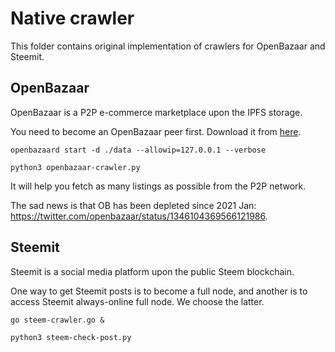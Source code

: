 # Native crawler

This folder contains original implementation of crawlers for OpenBazaar and Steemit.

## OpenBazaar

OpenBazaar is a P2P e-commerce marketplace upon the IPFS storage.

You need to become an OpenBazaar peer first. Download it from [here](https://github.com/OpenBazaar).

```shell
openbazaard start -d ./data --allowip=127.0.0.1 --verbose

python3 openbazaar-crawler.py
```

It will help you fetch as many listings as possible from the P2P network.

The sad news is that OB has been depleted since 2021 Jan: https://twitter.com/openbazaar/status/1346104369566121986.

## Steemit

Steemit is a social media platform upon the public Steem blockchain.

One way to get Steemit posts is to become a full node, and another is to access Steemit always-online full node. We choose the latter.

```shell
go steem-crawler.go &

python3 steem-check-post.py
```